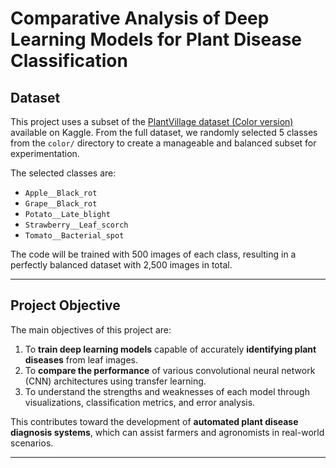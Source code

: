 # Comparative Analysis of Deep Learning Models for Plant Disease Classification

## Dataset

This project uses a subset of the [PlantVillage dataset (Color version)](https://www.kaggle.com/datasets/abdallahalidev/plantvillage-dataset?select=color) available on Kaggle. From the full dataset, we randomly selected 5 classes from the `color/` directory to create a manageable and balanced subset for experimentation.

The selected classes are:
- `Apple__Black_rot`
- `Grape__Black_rot`
- `Potato__Late_blight`
- `Strawberry__Leaf_scorch`
- `Tomato__Bacterial_spot`

The code will be trained with 500 images of each class, resulting in a perfectly balanced dataset with 2,500 images in total.

---

##  Project Objective

The main objectives of this project are:

1. To **train deep learning models** capable of accurately **identifying plant diseases** from leaf images.
2. To **compare the performance** of various convolutional neural network (CNN) architectures using transfer learning.
3. To understand the strengths and weaknesses of each model through visualizations, classification metrics, and error analysis.

This contributes toward the development of **automated plant disease diagnosis systems**, which can assist farmers and agronomists in real-world scenarios.

---
